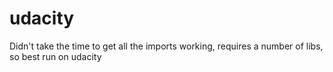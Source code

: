# udacity
Didn't take the time to get all the imports working, requires a number of libs, so best run on udacity
